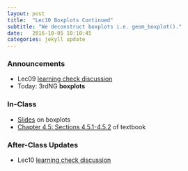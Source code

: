 ```yaml
---
layout: post
title:  "Lec10 Boxplots Continued"
subtitle: "We deconstruct boxplots i.e. geom_boxplot()."
date:   2016-10-05 10:10:45
categories: jekyll update
---
```




### Announcements

* Lec09 <a href = "{{ site.baseurl }}/assets/LC/linegraph.html" target = "_blank">learning check discussion</a>
* Today: 3rdNG **boxplots**


### In-Class

* <a href = "{{ site.baseurl }}/assets/2-Data/boxplots_2.html" target = "_blank">Slides</a> on boxplots
* <a href = "https://rudeboybert.github.io/IntroStatDataSciences/4-viz.html#boxplots" target = "_blank">Chapter 4.5: Sections 4.5.1-4.5.2</a> of textbook


### After-Class Updates

* Lec10 <a href = "{{ site.baseurl }}/assets/LC/boxplots.html" target = "_blank">learning check discussion</a>
